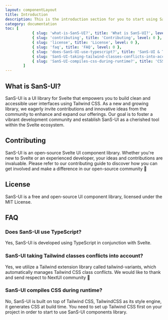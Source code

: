 ```yaml
---
layout: componentLayout
title: Introduction
description: This is the introduction section for you to start using SanS-UI library.
category: documentation
toc: [
			{ slug: 'what-is-SanS-UI?', title: 'What is SanS-UI?', level: 0 },
			{ slug: 'contributing', title: 'Contributing', level: 0 },
			{ slug: 'license', title: 'License', level: 0 },
			{ slug: 'faq', title: 'FAQ', level: 0 },
			{ slug: 'does-SanS-UI-use-typescript?', title: 'SanS-UI & TypeScript', level: 1 },
			{ slug: 'SanS-UI-taking-tailwind-classes-conflicts-into-account?', title: 'Tailwind Class Conflict', level: 1 },
			{ slug: 'SanS-UI-compiles-css-during-runtime?', title: 'CSS Compilation Time', level: 1 },
		]
---
```


<script>
	import { Link } from '$lib';
	import * as Component from "../../../mdsvex/+layout.svelte"
</script>

## What is SanS-UI?

SanS-UI is a UI library for Svelte that empowers you to build clean and accessible user interfaces using <Link href="https://tailwindcss.com/" external>Tailwind CSS</Link>. As a new and growing library, we eagerly invite contributions and innovative ideas from the community to enhance and expand our offerings. Our goal is to foster a vibrant development community and establish SanS-UI as a cherished tool within the <Link href="https://svelte.dev/" external>Svelte</Link> ecosystem.

## Contributing

SanS-UI is an open-source Svelte UI component library. Whether you're new to <Link href="https://svelte.dev/" external>Svelte</Link> or an experienced developer, your ideas and contributions are invaluable. Please refer to <Link href="https://github.com/sans-ui-org/sans-ui/blob/development/CONTRIBUTING.md">our contributing guide</Link> to discover how you can get involved and make a difference in our open-source community 💪

## License

SanS-UI is a free and open-source UI component library, licensed under <Link href="https://github.com/sans-ui-org/sans-ui/blob/development/LICENSE">the MIT License</Link>.

## FAQ

### Does SanS-UI use TypeScript?

Yes, SanS-UI is developed using TypeScript in conjunction with Svelte.

### SanS-UI taking Tailwind classes conflicts into account?

Yes, we utilize a Tailwind extension library called <Link href="https://www.tailwind-variants.org/" external>tailwind-variants</Link>, which automatically manages Tailwind CSS class conflicts. We would like to thank and send respect to <Link href="https://nextui.org/" external >NextUI</Link> community 🙌

### SanS-UI compiles CSS during runtime?

No, SanS-UI is built on top of Tailwind CSS, TailwindCSS as its style engine, it generates CSS at build time. You need to set up Tailwind CSS first on your project in order to start to use SanS-UI components library.

